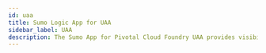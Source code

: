 ```yaml
---
id: uaa
title: Sumo Logic App for UAA
sidebar_label: UAA
description: The Sumo App for Pivotal Cloud Foundry UAA provides visibility into activity in Pivotal Cloud Foundry UAA, including resource consumption, traffic, and authentication.
---
```

